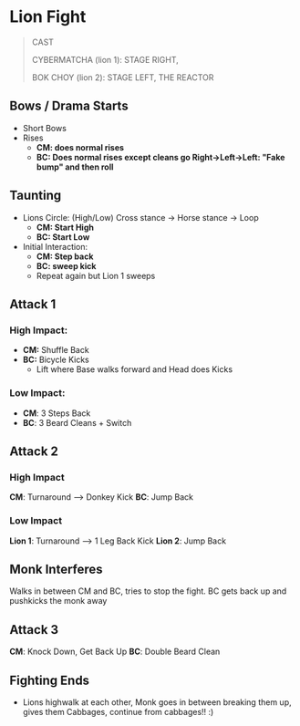 # Lion Fight

> CAST
> 
> CYBERMATCHA (lion 1): STAGE RIGHT, 
> 
> BOK CHOY (lion 2): STAGE LEFT, THE REACTOR


## Bows / Drama Starts
 - Short Bows
 - Rises
	 - **CM: does normal rises**
	 - **BC: Does normal rises except cleans go Right->Left->Left: "Fake bump" and then roll**

## Taunting
* Lions Circle: (High/Low) Cross stance -> Horse stance -> Loop
	* **CM: Start High**
	* **BC: Start Low**
* Initial Interaction: 
	* **CM: Step back**
	* **BC: sweep kick**
	* Repeat again but Lion 1 sweeps


## Attack 1
### High Impact:
* **CM:** Shuffle Back
* **BC:** Bicycle Kicks 
	* Lift where Base walks forward and Head does Kicks
### Low Impact:
* **CM**: 3 Steps Back
* **BC**: 3 Beard Cleans + Switch


## Attack 2
### High Impact
**CM**: Turnaround --> Donkey Kick
**BC**: Jump Back
### Low Impact
**Lion 1**: Turnaround --> 1 Leg Back Kick
**Lion 2**: Jump Back

## Monk Interferes

Walks in between CM and BC, tries to stop the fight. BC gets back up and pushkicks the monk away

## Attack 3
**CM**: Knock Down, Get Back Up 
**BC**: Double Beard Clean

## Fighting Ends

* Lions highwalk at each other, Monk goes in between breaking them up, gives them Cabbages, continue from cabbages!! :)
